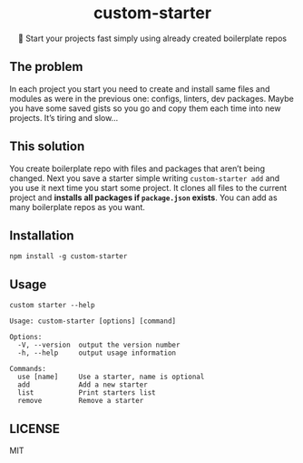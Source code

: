 <h1 align="center">custom-starter</h1>

<p align="center">🚀 Start your projects fast simply using already created boilerplate repos</p>

## The problem

In each project you start you need to create and install same files and modules as were in the previous one: configs, linters, dev packages. Maybe you have some saved gists so you go and copy them each time into new projects. It’s tiring and slow…

## This solution

You create boilerplate repo with files and packages that aren’t being changed. Next you save a starter simple writing `custom-starter add` and you use it next time you start some project. It clones all files to the current project and **installs all packages if `package.json` exists**. You can add as many boilerplate repos as you want.

## Installation

`npm install -g custom-starter`

## Usage

`custom starter --help`

```
Usage: custom-starter [options] [command]

Options:
  -V, --version  output the version number
  -h, --help     output usage information

Commands:
  use [name]     Use a starter, name is optional
  add            Add a new starter
  list           Print starters list
  remove         Remove a starter
```

## LICENSE

MIT
